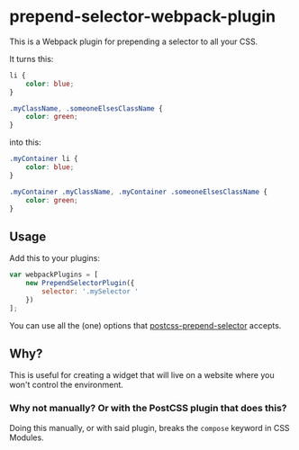 # prepend-selector-webpack-plugin

This is a Webpack plugin for prepending a selector to all your CSS.

It turns this:
```css
li {
    color: blue;
}

.myClassName, .someoneElsesClassName {
    color: green;
}
```

into this:

```css
.myContainer li {
    color: blue;
}

.myContainer .myClassName, .myContainer .someoneElsesClassName {
    color: green;
}
```

## Usage

Add this to your plugins:

```javascript
var webpackPlugins = [
    new PrependSelectorPlugin({
        selector: '.mySelector '
    })
];
```

You can use all the (one) options that [postcss-prepend-selector](https://github.com/ledniy/postcss-prepend-selector) accepts.

## Why?

This is useful for creating a widget that will live on a website where you won't control the environment.

### Why not manually? Or with the PostCSS plugin that does this?

Doing this manually, or with said plugin, breaks the `compose` keyword in CSS Modules.
